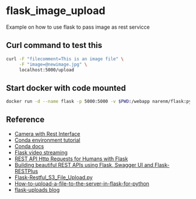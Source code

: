 # flask_image_upload

Example on how to use flask to pass image as rest servicce

## Curl command to test this

```sh
curl -F "filecomment=This is an image file" \
     -F "image=@newimage.jpg" \
     localhost:5000/upload
```

## Start docker with code mounted

```sh
docker run -d --name flask -p 5000:5000 -v $PWD:/webapp narenm/flask:py3
```

## Reference

- [Camera with Rest Interface](http://blog.cudmore.io/post/2015/12/06/camera-with-a-rest-interface/)
- [Conda environment tutorial](http://www.naren.me/2017-02-28-Using-Anaconda-for-creating-virtual-environment/)
- [Conda docs](https://conda.io/docs/using/envs.html)
- [Flask video streaming](https://github.com/miguelgrinberg/flask-video-streaming)
- [REST API Http Requests for Humans with Flask](http://www.bogotobogo.com/python/python-REST-API-Http-Requests-for-Humans-with-Flask.php)
- [Building beautiful REST APIs using Flask, Swagger UI and Flask-RESTPlus](http://michal.karzynski.pl/blog/2016/06/19/building-beautiful-restful-apis-using-flask-swagger-ui-flask-restplus/)
- [Flask-Restful_S3_File_Upload.py](https://gist.github.com/RishabhVerma/7228939)
- [How-to-upload-a-file-to-the-server-in-flask-for-python](http://code.runnable.com/UiPcaBXaxGNYAAAL/how-to-upload-a-file-to-the-server-in-flask-for-python)
- [flask-uploads blog](http://www.patricksoftwareblog.com/tag/flask-uploads/)